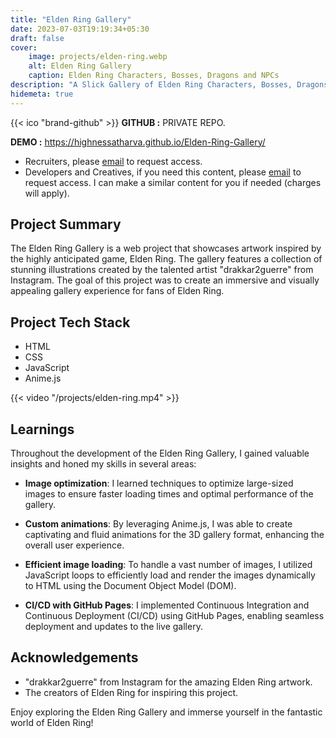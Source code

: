 ```yaml
---
title: "Elden Ring Gallery"
date: 2023-07-03T19:19:34+05:30
draft: false
cover: 
    image: projects/elden-ring.webp
    alt: Elden Ring Gallery
    caption: Elden Ring Characters, Bosses, Dragons and NPCs
description: "A Slick Gallery of Elden Ring Characters, Bosses, Dragons and NPCs. Interactive cards made with anime.js that will leave you in awe of the game design."
hidemeta: true
---
```


{{< ico "brand-github" >}} **GITHUB :** PRIVATE REPO.  

**DEMO :** <https://highnessatharva.github.io/Elden-Ring-Gallery/>

- Recruiters, please [email](mailto:HighnessAtharva@gmail.com) to request access.
- Developers and Creatives, if you need this content, please [email](mailto:HighnessAtharva@gmail.com) to request access. I can make a similar content for you if needed (charges will apply).

## Project Summary

The Elden Ring Gallery is a web project that showcases artwork inspired by the highly anticipated game, Elden Ring. The gallery features a collection of stunning illustrations created by the talented artist "drakkar2guerre" from Instagram. The goal of this project was to create an immersive and visually appealing gallery experience for fans of Elden Ring.

## Project Tech Stack

- HTML
- CSS
- JavaScript
- Anime.js

{{< video "/projects/elden-ring.mp4" >}}

## Learnings

Throughout the development of the Elden Ring Gallery, I gained valuable insights and honed my skills in several areas:

- **Image optimization**: I learned techniques to optimize large-sized images to ensure faster loading times and optimal performance of the gallery.

- **Custom animations**: By leveraging Anime.js, I was able to create captivating and fluid animations for the 3D gallery format, enhancing the overall user experience.

- **Efficient image loading**: To handle a vast number of images, I utilized JavaScript loops to efficiently load and render the images dynamically to HTML using the Document Object Model (DOM).

- **CI/CD with GitHub Pages**: I implemented Continuous Integration and Continuous Deployment (CI/CD) using GitHub Pages, enabling seamless deployment and updates to the live gallery.

## Acknowledgements

- "drakkar2guerre" from Instagram for the amazing Elden Ring artwork.
- The creators of Elden Ring for inspiring this project.

Enjoy exploring the Elden Ring Gallery and immerse yourself in the fantastic world of Elden Ring!

